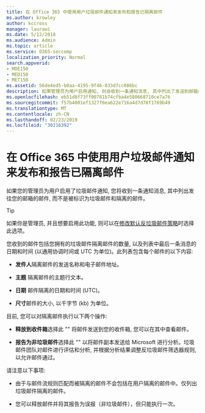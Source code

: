 ```yaml
---
title: 在 Office 365 中使用用户垃圾邮件通知来发布和报告已隔离邮件
ms.author: krowley
author: kccross
manager: laurawi
ms.date: 5/12/2018
ms.audience: Admin
ms.topic: article
ms.service: O365-seccomp
localization_priority: Normal
search.appverid:
- MOE150
- MED150
- MET150
ms.assetid: 56de4ed5-b0aa-4195-9f46-033d7cc086bc
description: 如果管理员为用户启用通知, 则会收到一条通知消息, 其中列出了发送到邮箱的邮件, 并被标识为垃圾邮件、批量邮件或网络钓鱼邮件。您可以在收到通知后释放或报告邮件。
ms.openlocfilehash: eb51d8f73ff00781b74cfba4e580668710ce7a76
ms.sourcegitcommit: f57b4001ef1327f0ea622e716a4d7d78f1769b49
ms.translationtype: MT
ms.contentlocale: zh-CN
ms.lasthandoff: 02/23/2019
ms.locfileid: "30216392"
---
```

# <a name="use-user-spam-notifications-to-release-and-report-quarantined-messages-in-office-365"></a>在 Office 365 中使用用户垃圾邮件通知来发布和报告已隔离邮件

如果您的管理员为用户启用了垃圾邮件通知, 您将收到一条通知消息, 其中列出发往您的邮箱的邮件, 而不是被标识为垃圾邮件和隔离的邮件。
  
> [!TIP]
> 如果你是管理员, 并且想要启用此功能, 则可以在[修改默认反垃圾邮件策略](https://go.microsoft.com/fwlink/?LinkId=800313)时选择此选项。 
  
您收到的邮件包括您拥有的垃圾邮件隔离邮件的数量, 以及列表中最后一条消息的日期和时间 (以通用协调时间或 UTC 为单位)。此列表包含每个邮件的以下内容:
  
- **发件人**隔离邮件的发送名称和电子邮件地址。 
    
- **主题** 隔离邮件的主题行文本。 
    
- **日期** 邮件隔离的日期和时间 (UTC)。 
    
- **尺寸**邮件的大小, 以千字节 (kb) 为单位。 
    
目前, 您可以对隔离邮件执行以下两个操作:
  
- **释放到收件箱**选择此 "" 将邮件发送到您的收件箱, 您可以在其中查看邮件。 
    
- **报告为非垃圾邮件**选择此 "" 以将邮件副本发送给 Microsoft 进行分析。垃圾邮件团队对邮件进行评估和分析, 并根据分析结果调整反垃圾邮件筛选器规则, 以允许邮件通过。 
    
请注意以下事项:
  
- 由于与邮件流规则匹配而被隔离的邮件不会包括在用户隔离的邮件中。仅列出垃圾邮件隔离的邮件。
    
- 您可以释放邮件并将其报告为误报（非垃圾邮件），但只能执行一次。
    

